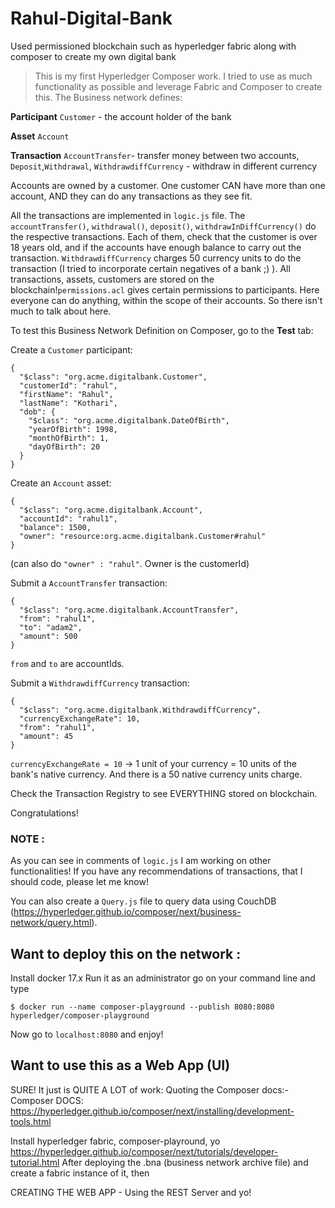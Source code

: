 # Rahul-Digital-Bank
Used permissioned blockchain such as hyperledger fabric along with composer to create my own digital bank

>This is my first Hyperledger Composer work. I tried to use as much functionality as possible and leverage Fabric and Composer to create this. The Business network defines:

**Participant**
`Customer` - the account holder of the bank

**Asset**
`Account`

**Transaction**
`AccountTransfer`- transfer money between two accounts, `Deposit`,`Withdrawal`, `WithdrawdiffCurrency` - withdraw in different currency

Accounts are owned by a customer. One customer CAN have more than one account, AND they can do any transactions as they see fit.

All the transactions are implemented in `logic.js` file. The `accountTransfer()`, `withdrawal()`, `deposit()`, `withdrawInDiffCurrency()` do the respective transactions. Each of them, check that the customer is over 18 years old, and if the accounts have enough balance to carry out the transaction. `WithdrawdiffCurrency` charges 50 currency units to do the transaction (I tried to incorporate certain negatives of a bank ;) ). All transactions, assets, customers are stored on the blockchain!`permissions.acl` gives certain permissions to participants. Here everyone can do anything, within the scope of their accounts. So there isn't much to talk about here.

To test this Business Network Definition on Composer, go to the **Test** tab:

Create a `Customer` participant:
```
{
  "$class": "org.acme.digitalbank.Customer",
  "customerId": "rahul",
  "firstName": "Rahul",
  "lastName": "Kothari",
  "dob": {
    "$class": "org.acme.digitalbank.DateOfBirth",
    "yearOfBirth": 1998,
    "monthOfBirth": 1,
    "dayOfBirth": 20
  }
}
```

Create an `Account` asset:
```
{
  "$class": "org.acme.digitalbank.Account",
  "accountId": "rahul1",
  "balance": 1500,
  "owner": "resource:org.acme.digitalbank.Customer#rahul"
}
```
(can also do `"owner" : "rahul"`. Owner is the customerId)

Submit a `AccountTransfer` transaction:
```
{
  "$class": "org.acme.digitalbank.AccountTransfer",
  "from": "rahul1",
  "to": "adam2",
  "amount": 500
}
```
`from` and `to` are accountIds.

Submit a `WithdrawdiffCurrency` transaction:
```
{
  "$class": "org.acme.digitalbank.WithdrawdiffCurrency",
  "currencyExchangeRate": 10,
  "from": "rahul1",
  "amount": 45
}
```
`currencyExchangeRate = 10` -> 1 unit of your currency = 10 units of the bank's native currency. And there is a 50 native currency units charge.

Check the Transaction Registry to see EVERYTHING stored on blockchain.

Congratulations!

### NOTE :
As you can see in comments of `logic.js` I am working on other functionalities! If you have any recommendations of transactions, that I should code, please let me know!

You can also create a `Query.js` file to query data using CouchDB (https://hyperledger.github.io/composer/next/business-network/query.html).

## Want to deploy this on the network :
Install docker 17.x
Run it as an administrator
go on your command line and type
```
$ docker run --name composer-playground --publish 8080:8080 hyperledger/composer-playground
```
Now go to `localhost:8080` and enjoy!
## Want to use this as a Web App (UI)
SURE! It just is QUITE A LOT of work:
Quoting the Composer docs:-
Composer DOCS: https://hyperledger.github.io/composer/next/installing/development-tools.html

Install hyperledger fabric, composer-playround, yo
https://hyperledger.github.io/composer/next/tutorials/developer-tutorial.html
After deploying the .bna (business network archive file) and create a fabric instance of it, then

CREATING THE WEB APP - Using the REST Server and yo!
